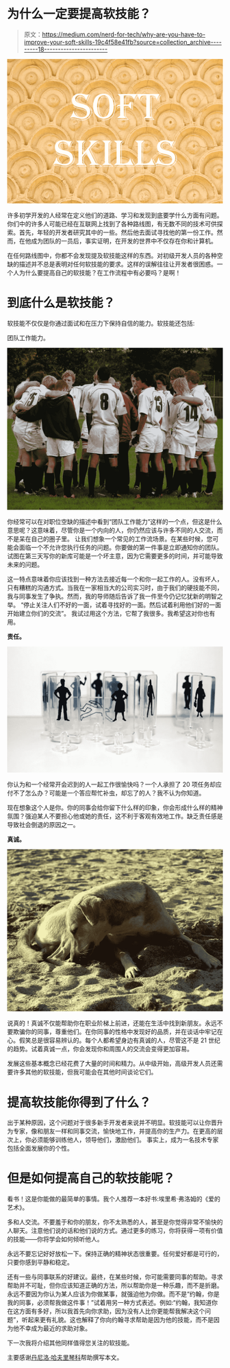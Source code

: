 # 为什么一定要提高软技能？

> 原文：<https://medium.com/nerd-for-tech/why-are-you-have-to-improve-your-soft-skills-19c4f58e41fb?source=collection_archive---------18----------------------->

![](img/af4f20649802ecd4852cbba41c5de0c5.png)

许多初学开发的人经常在定义他们的道路、学习和发现到底要学什么方面有问题。你们中的许多人可能已经在互联网上找到了各种路线图，有无数不同的技术可供探索。首先，年轻的开发者研究其中的一些。然后他去面试寻找他的第一份工作。然而，在他成为团队的一员后，事实证明，在开发的世界中不仅存在你和计算机。

在任何路线图中，你都不会发现提及软技能这样的东西。对初级开发人员的各种空缺的描述并不总是表明对任何软技能的要求。这样的误解往往让开发者很困惑。一个人为什么要提高自己的软技能？在工作流程中有必要吗？是啊！

# 到底什么是软技能？

软技能不仅仅是你通过面试和在压力下保持自信的能力。软技能还包括:

团队工作能力。

![](img/5d25b6d7d0c6c2854794edd817420b05.png)

你经常可以在对职位空缺的描述中看到“团队工作能力”这样的一个点，但这是什么意思呢？这意味着，尽管你是一个内向的人，你仍然应该与许多不同的人交流，而不是呆在自己的圈子里。
让我们想象一个常见的工作流场景。在某些时候，您可能会面临一个不允许您执行任务的问题。你要做的第一件事是立即通知你的团队。试图在第三天写你的新库可能是一个坏主意，因为它需要更多的时间，并可能导致未来的问题。

这一特点意味着你应该找到一种方法去接近每一个和你一起工作的人。没有坏人，只有糟糕的沟通方式。当我在一家相当大的公司实习时，由于我们的硬技能不同，我与同事发生了争执。然而，我的导师随后告诉了我一件至今仍记忆犹新的明智之举。
“停止关注人们不好的一面，试着寻找好的一面。然后试着利用他们好的一面开始建立你们的交流”。
我试过用这个方法，它帮了我很多。我希望这对你也有用。

**责任。**

![](img/8a38cd9a2b6882db29e52226bbc5837f.png)

你认为和一个经常开会迟到的人一起工作很愉快吗？一个人承担了 20 项任务却应付不了怎么办？可能是一个答应帮忙补虫，却忘了的人？我不认为你知道。

现在想象这个人是你。你的同事会给你留下什么样的印象，你会形成什么样的精神氛围？强迫某人不要担心他或她的责任，这不利于客观有效地工作。缺乏责任感是导致社会倒退的原因之一。

**真诚。**

![](img/64053a59559d85af0748a248bcbd65ad.png)

说真的！真诚不仅能帮助你在职业阶梯上前进，还能在生活中找到新朋友。永远不要欺骗你的同事，尊重他们。在你同事的性格中发现好的品质，并在谈话中牢记在心。假笑总是很容易辨认的。每个人都希望身边有真诚的人，尽管这不是 21 世纪的趋势。试着真诚一点，你会发现你和周围人的交流会变得更加容易。

发展这些基本概念已经花费了大量的时间和精力。从中级开始，高级开发人员还需要许多其他的软技能，但我可能会在其他时间谈论它们。

# 提高软技能你得到了什么？

出于某种原因，这个问题对于很多新手开发者来说并不明显。软技能可以让你晋升为专家，像和朋友一样和同事交流，愉快地工作，并提高你的生产力。在更高的层次上，你必须能够训练他人，领导他们，激励他们。
事实上，成为一名技术专家包括全面发展你的个性。

# 但是如何提高自己的软技能呢？

看书！这是你能做的最简单的事情。我个人推荐一本好书:埃里希·弗洛姆的《爱的艺术》。

多和人交流。不要羞于和你的朋友，你不太熟悉的人，甚至是你觉得非常不愉快的人聊天。注意他们说的话和他们说的方式。通过更多的练习，你将获得一项有价值的技能——你将学会如何倾听他人。

永远不要忘记好好放松一下。保持正确的精神状态很重要。任何爱好都是可行的，只要你感到平静和稳定。

还有一些与同事联系的好建议。最终，在某些时候，你可能需要同事的帮助。寻求帮助并不可耻，但你应该知道正确的方法，所以帮助你是一种乐趣，而不是折磨。永远不要因为你认为某人应该为你做某事，就强迫他为你做。而不是“约翰，你是我的同事，必须帮我做这件事！”试着用另一种方式表述。例如:“约翰，我知道你在这方面有多好，所以我首先向你求助，因为没有人比你更能帮我解决这个问题”，听起来更有礼貌。这也解释了你向约翰寻求帮助是因为他的技能，而不是因为他不幸成为最近的求助对象。

下一次我将介绍其他同样值得您关注的软技能。

主要感谢[丹尼洛·哈夫里琴科](https://www.linkedin.com/in/danylo-havrylchenko-3ab06a146/)帮助撰写本文。